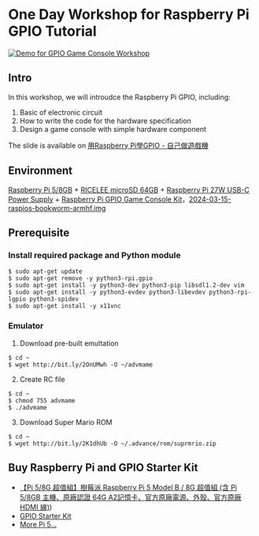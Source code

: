 # One Day Workshop for Raspberry Pi GPIO Tutorial

[![Demo for GPIO Game Console Workshop](http://i3.ytimg.com/vi/MudTVTIHFDY/maxresdefault.jpg)](https://www.youtube.com/watch?v=MudTVTIHFDY "Demo for GPIO Game Console Workshop")

## Intro
In this workshop, we will introudce the Raspberry Pi GPIO, including:
1. Basic of electronic circuit
2. How to write the code for the hardware specification
3. Design a game console with simple hardware component

The slide is available on [用Raspberry Pi學GPIO - 自己做遊戲機](https://speakerdeck.com/piepie_tw/raspberry-pi-gpio-game-console-starter-kit)


## Environment
[Raspberry Pi 5/8GB](https://piepie.com.tw/product/raspberry-pi-5-model-b-8gb) + [RICELEE microSD 64GB](https://piepie.com.tw/product/ricelee-microsd-64g-a2) + [Raspberry Pi 27W USB-C Power Supply](https://piepie.com.tw/product/raspberry-pi-27w-usb-c-power-supply) + [Raspberry Pi GPIO Game Console Kit](https://www.piepie.com.tw/buy/2557/)，[2024-03-15-raspios-bookworm-armhf.img](https://reurl.cc/ezVAWL)

## Prerequisite
### Install required package and Python module
```shell  
$ sudo apt-get update
$ sudo apt-get remove -y python3-rpi.gpio
$ sudo apt-get install -y python3-dev python3-pip libsdl1.2-dev vim
$ sudo apt-get install -y python3-evdev python3-libevdev python3-rpi-lgpio python3-spidev 
$ sudo apt-get install -y x11vnc
```

### Emulator
1. Download pre-built emultation
```shell  
$ cd ~
$ wget http://bit.ly/2OnUMwh -O ~/advmame
```

2. Create RC file
```shell  
$ cd ~
$ chmod 755 advmame
$ ./advmame
```

3. Download Super Mario ROM
```shell  
$ cd ~
$ wget http://bit.ly/2K1dhUb -O ~/.advance/rom/suprmrio.zip
```

## Buy Raspberry Pi and GPIO Starter Kit
* [【Pi 5/8G 超值組】樹莓派 Raspberry Pi 5 Model B / 8G 超值組 (含 Pi 5/8GB 主機、原廠認證 64G A2記憶卡、官方原廠電源、外殼、官方原廠 HDMI 線)](https://www.piepie.com.tw/31200/pi4b-2g-microsd-power-supply))
* [GPIO Starter Kit](https://www.piepie.com.tw/buy/2557/)
* [More Pi 5...](https://piepie.com.tw/product-category/pi-5-related)
